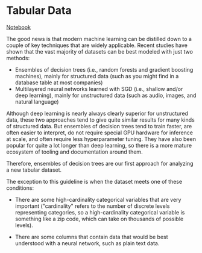 # Tabular Data

[Notebook](https://github.com/fastai/fastbook/blob/master/09_tabular.ipynb)

The good news is that modern machine learning can be distilled down to a couple
of key techniques that are widely applicable. Recent studies have shown that
the vast majority of datasets can be best modeled with just two methods:

- Ensembles of decision trees (i.e., random forests and gradient boosting
machines), mainly for structured data (such as you might find in a database
table at most companies) 
- Multilayered neural networks learned with SGD (i.e.,
shallow and/or deep learning), mainly for unstructured data (such as audio,
images, and natural language)

Although deep learning is nearly always clearly superior for unstructured data,
these two approaches tend to give quite similar results for many kinds of
structured data. But ensembles of decision trees tend to train faster, are
often easier to interpret, do not require special GPU hardware for inference at
scale, and often require less hyperparameter tuning. They have also been
popular for quite a lot longer than deep learning, so there is a more mature
ecosystem of tooling and documentation around them.

Therefore, ensembles of decision trees are our first approach for analyzing a
new tabular dataset.

The exception to this guideline is when the dataset meets one of these conditions:

- There are some high-cardinality categorical variables that are very important ("cardinality" refers to the number of discrete levels representing categories, so a high-cardinality categorical variable is something like a zip code, which can take on thousands of possible levels).

 - There are some columns that contain data that would be best understood with a neural network, such as plain text data.

